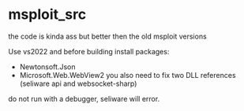 # msploit_src
the code is kinda ass but better then the old msploit versions

Use vs2022 and before building install packages: 
- Newtonsoft.Json
- Microsoft.Web.WebView2
you also need to fix two DLL references (seliware api and websocket-sharp)

do not run with a debugger, seliware will error.
